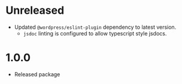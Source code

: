 # Unreleased

-  Updated `@wordpress/eslint-plugin` dependency to latest version.
   -  `jsdoc` linting is configured to allow typescript style jsdocs.

# 1.0.0

-   Released package
